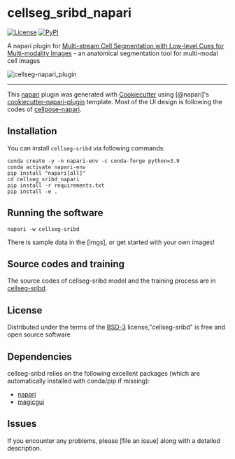 # cellseg_sribd_napari

[![License](https://img.shields.io/pypi/l/cellseg-sribd.svg?color=green)](https://github.com/githubuser/cellseg-sribd/raw/main/LICENSE)
[![PyPI](https://img.shields.io/pypi/v/cellseg-sribd.svg?color=green)](https://pypi.org/project/cellseg-sribd)

A napari plugin for [Multi-stream Cell Segmentation with Low-level Cues for Multi-modality Images](https://openreview.net/forum?id=G24BybwKe9) - an anatomical segmentation tool for multi-modal cell images

![cellseg-napari_plugin](imgs/cellseg_sribd_napari.gif)

----------------------------------

This [napari](https://github.com/napari/napari) plugin was generated with [Cookiecutter](https://github.com/audreyr/cookiecutter) using [@napari]'s [cookiecutter-napari-plugin](https://github.com/napari/cookiecutter-napari-plugin) template. Most of the UI design is following the codes of [cellpose-napari](https://github.com/MouseLand/cellpose-napari/).

<!--
Don't miss the full getting started guide to set up your new package:
https://github.com/napari/cookiecutter-napari-plugin#getting-started

and review the napari docs for plugin developers:
https://napari.org/stable/plugins/index.html
-->

## Installation

You can install `cellseg-sribd` via following commands:
```shell
conda create -y -n napari-env -c conda-forge python=3.9
conda activate napari-env
pip install "napari[all]"
cd cellseg_sribd_napari
pip install -r requirements.txt
pip install -e .
```


## Running the software

```shell
napari -w cellseg-sribd
```

There is sample data in the [imgs], or get started with your own images!



## Source codes and training
The source codes of cellseg-sribd model and the training process are in [cellseg-sribd](https://github.com/Lewislou/cellseg-sribd/).

## License

Distributed under the terms of the [BSD-3](http://opensource.org/licenses/BSD-3-Clause) license,"cellseg-sribd" is free and open source software

## Dependencies

cellseg-sribd relies on the following excellent packages (which are automatically installed with conda/pip if missing):
- [napari](https://napari.org)
- [magicgui](https://napari.org/magicgui/)

## Issues

If you encounter any problems, please [file an issue] along with a detailed description.

